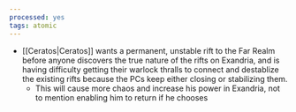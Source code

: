 ```yaml
---
processed: yes
tags: atomic
---
```

- [[Ceratos|Ceratos]] wants a permanent, unstable rift to the Far Realm before anyone discovers the true nature of the rifts on Exandria, and is having difficulty getting their warlock thralls to connect and destablize the existing rifts because the PCs keep either closing or stabilizing them.
	- This will cause more chaos and increase his power in Exandria, not to mention enabling him to return if he chooses